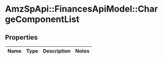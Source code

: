 # AmzSpApi::FinancesApiModel::ChargeComponentList

## Properties
Name | Type | Description | Notes
------------ | ------------- | ------------- | -------------

